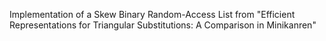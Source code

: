 Implementation of a Skew Binary Random-Access List from "Efficient Representations for Triangular Substitutions: A Comparison in Minikanren"